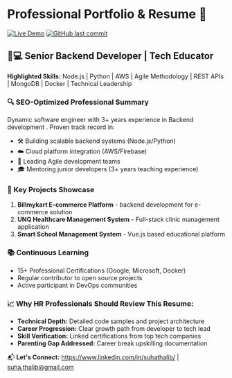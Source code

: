 # Professional Portfolio & Resume 🚀

[![Live Demo](https://img.shields.io/badge/-Live%20Demo-brightgreen)](https://suhathalibkk.github.io/suha-thalib-resume/)
[![GitHub last commit](https://img.shields.io/github/last-commit/yourusername/yourrepo)](https://github.com/suhaThalibKK/suha-thalib-resume/commits?author=suhaThalibKK)

## 👨💻 Senior Backend Developer | Tech Educator

**Highlighted Skills:** 
Node.js |  Python | AWS | Agile Methodology | REST APIs | MongoDB | Docker | Technical Leadership

### 🔍 SEO-Optimized Professional Summary
Dynamic software engineer with 3+ years experience in Backend development . Proven track record in:
- 🛠️ Building scalable backend systems (Node.js/Python)
- ☁️ Cloud platform integration (AWS/Firebase)
- 🚀 Leading Agile development teams
- 🎓 Mentoring junior developers (3+ years teaching experience)


### 🌟 Key Projects Showcase
1. **Billmykart E-commerce Platform** - backend development for e-commerce solution
2. **UNQ Healthcare Management System** - Full-stack clinic management application
3. **Smart School Management System** - Vue.js based educational platform

### 📚 Continuous Learning
- 15+ Professional Certifications (Google, Microsoft, Docker)
- Regular contributor to open source projects
- Active participant in DevOps communities

### 📈 Why HR Professionals Should Review This Resume:
- **Technical Depth:** Detailed code samples and project architecture
- **Career Progression:** Clear growth path from developer to tech lead
- **Skill Verification:** Linked certifications from top tech companies
- **Parenting Gap Addressed:** Career break upskilling documentation

📬 **Let's Connect:** https://www.linkedin.com/in/suhathalib/ | suha.thalib@gmail.com